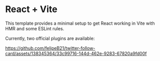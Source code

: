 # React + Vite

This template provides a minimal setup to get React working in Vite with HMR and some ESLint rules.

Currently, two official plugins are available:



https://github.com/felipeB21/twitter-follow-card/assets/138345364/33c99716-144d-462e-9283-67820a9fd00f

